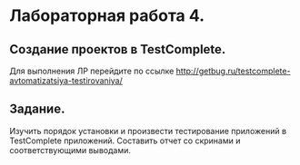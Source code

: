 # Лабораторная работа 4.
## Создание проектов в TestComplete.

Для выполнения ЛР перейдите по ссылке
http://getbug.ru/testcomplete-avtomatizatsiya-testirovaniya/

## Задание.
Изучить порядок установки и произвести тестирование приложений в
TestComplete приложений. 
Составить отчет со скринами и соответствующими выводами. 
